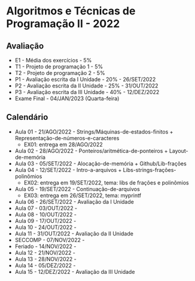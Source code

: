 # Algoritmos e Técnicas de Programação II - 2022


## Avaliação

- E1 - Média dos exercícios - 5%
- T1 - Projeto de programação 1 - 5%
- T2 - Projeto de programação 2 - 5%
- P1 - Avaliação escrita da I Unidade - 20% - 26/SET/2022
- P2 - Avaliação escrita da II Unidade - 25% - 31/OUT/2022
- P3 - Avaliação escrita da III Unidade - 40% - 12/DEZ/2022
- Exame Final - 04/JAN/2023 (Quarta-feira)

## Calendário

- Aula 01 - 21/AGO/2022 - Strings/Máquinas-de-estados-finitos + Representação-de-números-e-caracteres
    - EX01: entrega em 28/AGO/2022
- Aula 02 - 28/AGO/2022 - Ponteiros/aritmética-de-ponteiros + Layout-de-memória
- Aula 03 - 05/SET/2022 - Alocação-de-memória + Github/Lib-frações
- Aula 04 - 12/SET/2022 - Intro-a-arquivos + Libs-strings-frações-polinômios
    - EX02: entrega em 19/SET/2022, tema: libs de frações e polinômios
- Aula 05 - 19/SET/2022 - Continuação-de-arquivos
    - EX03: entrega em 26/SET/2022, tema: myprintf
- Aula 06 - 26/SET/2022 - Avaliação da I Unidade
- Aula 07 - 03/OUT/2022 - 
- Aula 08 - 10/OUT/2022 -
- Aula 09 - 17/OUT/2022 -
- Aula 10 - 24/OUT/2022 -
- Aula 11 - 31/OUT/2022 - Avaliação da II Unidade
- SECCOMP - 07/NOV/2022 -
- Feriado - 14/NOV/2022 -
- Aula 12 - 21/NOV/2022 -
- Aula 13 - 28/NOV/2022 -
- Aula 14 - 05/DEZ/2022 -
- Aula 15 - 12/DEZ/2022 - Avaliação da III Unidade

